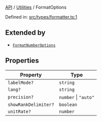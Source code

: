 [API](../../overview.md) / [Utilities](../overview.md) / FormatOptions

Defined in: [src/types/formatter.ts:1](https://github.com/gravity-ui/charts/blob/6aea3bcf86facdd4a019a7e612d7ac7e27006c35/src/types/formatter.ts#L1)

## Extended by

- [`FormatNumberOptions`](FormatNumberOptions.md)

## Properties

| Property | Type |
| ------ | ------ |
| <a id="labelmode"></a> `labelMode?` | `string` |
| <a id="lang"></a> `lang?` | `string` |
| <a id="precision"></a> `precision?` | `number` \| `"auto"` |
| <a id="showrankdelimiter"></a> `showRankDelimiter?` | `boolean` |
| <a id="unitrate"></a> `unitRate?` | `number` |
